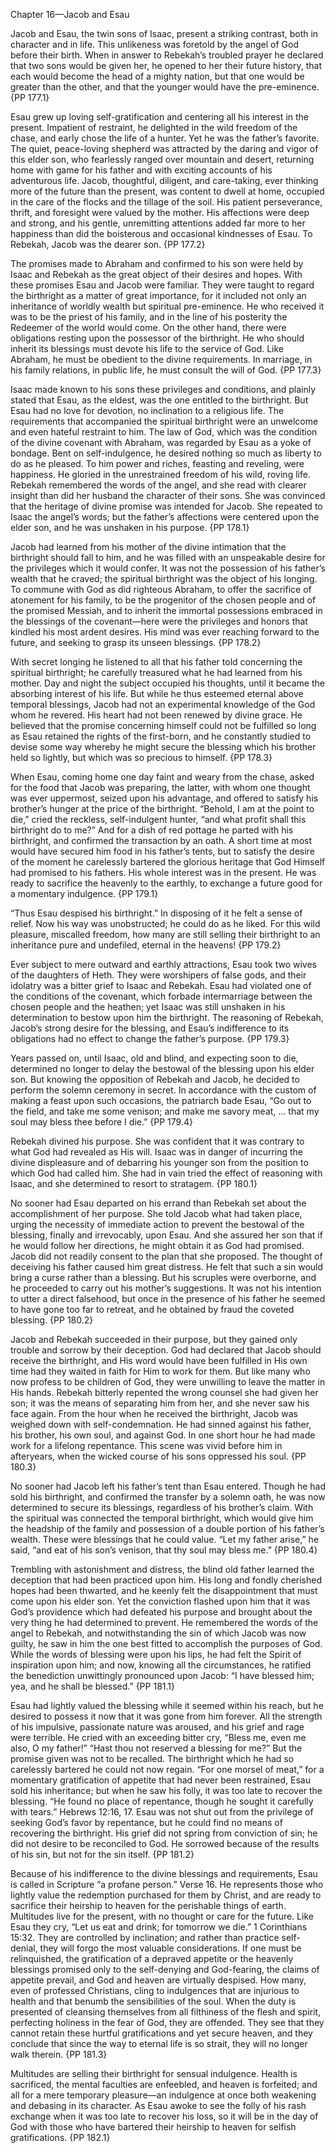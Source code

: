 Chapter 16—Jacob and Esau

Jacob and Esau, the twin sons of Isaac, present a striking contrast, both in character and in life. This unlikeness was foretold by the angel of God before their birth. When in answer to Rebekah’s troubled prayer he declared that two sons would be given her, he opened to her their future history, that each would become the head of a mighty nation, but that one would be greater than the other, and that the younger would have the pre-eminence. {PP 177.1}

Esau grew up loving self-gratification and centering all his interest in the present. Impatient of restraint, he delighted in the wild freedom of the chase, and early chose the life of a hunter. Yet he was the father’s favorite. The quiet, peace-loving shepherd was attracted by the daring and vigor of this elder son, who fearlessly ranged over mountain and desert, returning home with game for his father and with exciting accounts of his adventurous life. Jacob, thoughtful, diligent, and care-taking, ever thinking more of the future than the present, was content to dwell at home, occupied in the care of the flocks and the tillage of the soil. His patient perseverance, thrift, and foresight were valued by the mother. His affections were deep and strong, and his gentle, unremitting attentions added far more to her happiness than did the boisterous and occasional kindnesses of Esau. To Rebekah, Jacob was the dearer son. {PP 177.2}

The promises made to Abraham and confirmed to his son were held by Isaac and Rebekah as the great object of their desires and hopes. With these promises Esau and Jacob were familiar. They were taught to regard the birthright as a matter of great importance, for it included not only an inheritance of worldly wealth but spiritual pre-eminence. He who received it was to be the priest of his family, and in the line of his posterity the Redeemer of the world would come. On the other hand, there were obligations resting upon the possessor of the birthright. He who should inherit its blessings must devote his life to the service of God. Like Abraham, he must be obedient to the divine requirements. In marriage, in his family relations, in public life, he must consult the will of God. {PP 177.3}

Isaac made known to his sons these privileges and conditions, and plainly stated that Esau, as the eldest, was the one entitled to the birthright. But Esau had no love for devotion, no inclination to a religious life. The requirements that accompanied the spiritual birthright were an unwelcome and even hateful restraint to him. The law of God, which was the condition of the divine covenant with Abraham, was regarded by Esau as a yoke of bondage. Bent on self-indulgence, he desired nothing so much as liberty to do as he pleased. To him power and riches, feasting and reveling, were happiness. He gloried in the unrestrained freedom of his wild, roving life. Rebekah remembered the words of the angel, and she read with clearer insight than did her husband the character of their sons. She was convinced that the heritage of divine promise was intended for Jacob. She repeated to Isaac the angel’s words; but the father’s affections were centered upon the elder son, and he was unshaken in his purpose. {PP 178.1}

Jacob had learned from his mother of the divine intimation that the birthright should fall to him, and he was filled with an unspeakable desire for the privileges which it would confer. It was not the possession of his father’s wealth that he craved; the spiritual birthright was the object of his longing. To commune with God as did righteous Abraham, to offer the sacrifice of atonement for his family, to be the progenitor of the chosen people and of the promised Messiah, and to inherit the immortal possessions embraced in the blessings of the covenant—here were the privileges and honors that kindled his most ardent desires. His mind was ever reaching forward to the future, and seeking to grasp its unseen blessings. {PP 178.2}

With secret longing he listened to all that his father told concerning the spiritual birthright; he carefully treasured what he had learned from his mother. Day and night the subject occupied his thoughts, until it became the absorbing interest of his life. But while he thus esteemed eternal above temporal blessings, Jacob had not an experimental knowledge of the God whom he revered. His heart had not been renewed by divine grace. He believed that the promise concerning himself could not be fulfilled so long as Esau retained the rights of the first-born, and he constantly studied to devise some way whereby he might secure the blessing which his brother held so lightly, but which was so precious to himself. {PP 178.3}

When Esau, coming home one day faint and weary from the chase, asked for the food that Jacob was preparing, the latter, with whom one thought was ever uppermost, seized upon his advantage, and offered to satisfy his brother’s hunger at the price of the birthright. “Behold, I am at the point to die,” cried the reckless, self-indulgent hunter, “and what profit shall this birthright do to me?” And for a dish of red pottage he parted with his birthright, and confirmed the transaction by an oath. A short time at most would have secured him food in his father’s tents, but to satisfy the desire of the moment he carelessly bartered the glorious heritage that God Himself had promised to his fathers. His whole interest was in the present. He was ready to sacrifice the heavenly to the earthly, to exchange a future good for a momentary indulgence. {PP 179.1}

“Thus Esau despised his birthright.” In disposing of it he felt a sense of relief. Now his way was unobstructed; he could do as he liked. For this wild pleasure, miscalled freedom, how many are still selling their birthright to an inheritance pure and undefiled, eternal in the heavens! {PP 179.2}

Ever subject to mere outward and earthly attractions, Esau took two wives of the daughters of Heth. They were worshipers of false gods, and their idolatry was a bitter grief to Isaac and Rebekah. Esau had violated one of the conditions of the covenant, which forbade intermarriage between the chosen people and the heathen; yet Isaac was still unshaken in his determination to bestow upon him the birthright. The reasoning of Rebekah, Jacob’s strong desire for the blessing, and Esau’s indifference to its obligations had no effect to change the father’s purpose. {PP 179.3}

Years passed on, until Isaac, old and blind, and expecting soon to die, determined no longer to delay the bestowal of the blessing upon his elder son. But knowing the opposition of Rebekah and Jacob, he decided to perform the solemn ceremony in secret. In accordance with the custom of making a feast upon such occasions, the patriarch bade Esau, “Go out to the field, and take me some venison; and make me savory meat, ... that my soul may bless thee before I die.” {PP 179.4}

Rebekah divined his purpose. She was confident that it was contrary to what God had revealed as His will. Isaac was in danger of incurring the divine displeasure and of debarring his younger son from the position to which God had called him. She had in vain tried the effect of reasoning with Isaac, and she determined to resort to stratagem. {PP 180.1}

No sooner had Esau departed on his errand than Rebekah set about the accomplishment of her purpose. She told Jacob what had taken place, urging the necessity of immediate action to prevent the bestowal of the blessing, finally and irrevocably, upon Esau. And she assured her son that if he would follow her directions, he might obtain it as God had promised. Jacob did not readily consent to the plan that she proposed. The thought of deceiving his father caused him great distress. He felt that such a sin would bring a curse rather than a blessing. But his scruples were overborne, and he proceeded to carry out his mother’s suggestions. It was not his intention to utter a direct falsehood, but once in the presence of his father he seemed to have gone too far to retreat, and he obtained by fraud the coveted blessing. {PP 180.2}

Jacob and Rebekah succeeded in their purpose, but they gained only trouble and sorrow by their deception. God had declared that Jacob should receive the birthright, and His word would have been fulfilled in His own time had they waited in faith for Him to work for them. But like many who now profess to be children of God, they were unwilling to leave the matter in His hands. Rebekah bitterly repented the wrong counsel she had given her son; it was the means of separating him from her, and she never saw his face again. From the hour when he received the birthright, Jacob was weighed down with self-condemnation. He had sinned against his father, his brother, his own soul, and against God. In one short hour he had made work for a lifelong repentance. This scene was vivid before him in afteryears, when the wicked course of his sons oppressed his soul. {PP 180.3}

No sooner had Jacob left his father’s tent than Esau entered. Though he had sold his birthright, and confirmed the transfer by a solemn oath, he was now determined to secure its blessings, regardless of his brother’s claim. With the spiritual was connected the temporal birthright, which would give him the headship of the family and possession of a double portion of his father’s wealth. These were blessings that he could value. “Let my father arise,” he said, “and eat of his son’s venison, that thy soul may bless me.” {PP 180.4}

Trembling with astonishment and distress, the blind old father learned the deception that had been practiced upon him. His long and fondly cherished hopes had been thwarted, and he keenly felt the disappointment that must come upon his elder son. Yet the conviction flashed upon him that it was God’s providence which had defeated his purpose and brought about the very thing he had determined to prevent. He remembered the words of the angel to Rebekah, and notwithstanding the sin of which Jacob was now guilty, he saw in him the one best fitted to accomplish the purposes of God. While the words of blessing were upon his lips, he had felt the Spirit of inspiration upon him; and now, knowing all the circumstances, he ratified the benediction unwittingly pronounced upon Jacob: “I have blessed him; yea, and he shall be blessed.” {PP 181.1}

Esau had lightly valued the blessing while it seemed within his reach, but he desired to possess it now that it was gone from him forever. All the strength of his impulsive, passionate nature was aroused, and his grief and rage were terrible. He cried with an exceeding bitter cry, “Bless me, even me also, O my father!” “Hast thou not reserved a blessing for me?” But the promise given was not to be recalled. The birthright which he had so carelessly bartered he could not now regain. “For one morsel of meat,” for a momentary gratification of appetite that had never been restrained, Esau sold his inheritance; but when he saw his folly, it was too late to recover the blessing. “He found no place of repentance, though he sought it carefully with tears.” Hebrews 12:16, 17. Esau was not shut out from the privilege of seeking God’s favor by repentance, but he could find no means of recovering the birthright. His grief did not spring from conviction of sin; he did not desire to be reconciled to God. He sorrowed because of the results of his sin, but not for the sin itself. {PP 181.2}

Because of his indifference to the divine blessings and requirements, Esau is called in Scripture “a profane person.” Verse 16. He represents those who lightly value the redemption purchased for them by Christ, and are ready to sacrifice their heirship to heaven for the perishable things of earth. Multitudes live for the present, with no thought or care for the future. Like Esau they cry, “Let us eat and drink; for tomorrow we die.” 1 Corinthians 15:32. They are controlled by inclination; and rather than practice self-denial, they will forgo the most valuable considerations. If one must be relinquished, the gratification of a depraved appetite or the heavenly blessings promised only to the self-denying and God-fearing, the claims of appetite prevail, and God and heaven are virtually despised. How many, even of professed Christians, cling to indulgences that are injurious to health and that benumb the sensibilities of the soul. When the duty is presented of cleansing themselves from all filthiness of the flesh and spirit, perfecting holiness in the fear of God, they are offended. They see that they cannot retain these hurtful gratifications and yet secure heaven, and they conclude that since the way to eternal life is so strait, they will no longer walk therein. {PP 181.3}

Multitudes are selling their birthright for sensual indulgence. Health is sacrificed, the mental faculties are enfeebled, and heaven is forfeited; and all for a mere temporary pleasure—an indulgence at once both weakening and debasing in its character. As Esau awoke to see the folly of his rash exchange when it was too late to recover his loss, so it will be in the day of God with those who have bartered their heirship to heaven for selfish gratifications. {PP 182.1}
